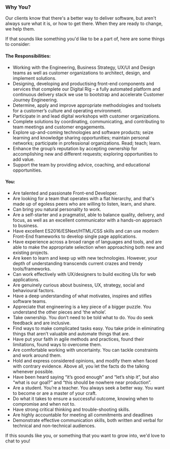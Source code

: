 ### Why You?

Our clients know that there's a better way to deliver software, but aren't always sure what it is, or how to get there. When they are ready to change, we help them.

If that sounds like something you'd like to be a part of, here are some things to consider:

#### The Responsibilities:

* Working with the Engineering, Business Strategy, UX/UI and Design teams as well as customer organizations to architect, design, and implement solutions.
* Designing, developing and productising front-end components and services that complete our Digital Rig – a fully automated platform and continuous delivery stack we use to bootstrap and accelerate Customer Journey Engineering.
* Determine, apply and improve appropriate methodologies and toolsets for a customer’s culture and operating environment.
* Participate in and lead digital workshops with customer organizations.
* Complete solutions by coordinating, communicating, and contributing to team meetings and customer engagements.
* Explore up-and-coming technologies and software products; seize learning and knowledge sharing opportunities; maintain personal networks; participate in professional organizations. Read; teach; learn.
* Enhance the group’s reputation by accepting ownership for accomplishing new and different requests; exploring opportunities to add value.
* Support the team by providing advice, coaching, and educational opportunities.

#### You:

* Are talented and passionate Front-end Developer.
* Are looking for a team that operates with a flat hierarchy, and that's made up of egoless peers who are willing to listen, learn, and share.
* Can bring you natural personality to work.
* Are a self-starter and a pragmatist, able to balance quality, delivery, and focus, as well as an excellent communicator with a hands-on approach to business.
* Have excellent ES2016/ESNext/HTML/CSS skills and can use modern Front-End frameworks to develop single page applications.
* Have experience across a broad range of languages and tools, and are able to make the appropriate selection when approaching both new and existing projects.
* Are keen to learn and keep up with new technologies. However, your depth of understanding transcends current crazes and trendy tools/frameworks.
* Can work effectively with UX/designers to build exciting UIs for web applications.
* Are genuinely curious about business, UX, strategy, social and behavioural factors.
* Have a deep understanding of what motivates, inspires and stifles software teams.
* Appreciate that engineering is a key piece of a bigger puzzle. You understand the other pieces and ‘the whole’.
* Take ownership. You don’t need to be told what to do. You do seek feedback and are inclusive.
* Find ways to make complicated tasks easy. You take pride in eliminating things that aren’t valuable and automate things that are.
* Have put your faith in agile methods and practices, found their limitations, found ways to overcome them.
* Are comfortable working with uncertainty. You can tackle constraints and work around them.
* Hold and express considered opinions, and modify them when faced with contrary evidence. Above all, you let the facts do the talking whenever possible.
* Have been heard saying “it’s good enough” and “let’s ship it”, but also “what is our goal?” and “this should be nowhere near production”.
* Are a student. You’re a teacher. You always seek a better way. You want to become or are a master of your craft.
* Do what it takes to ensure a successful outcome, knowing when to compromise and when not to.
* Have strong critical thinking and trouble-shooting skills.
* Are highly accountable for meeting all commitments and deadlines
* Demonstrate effective communication skills, both written and verbal for technical and non-technical audiences.

If this sounds like you, or something that you want to grow into, we'd love to chat to you!